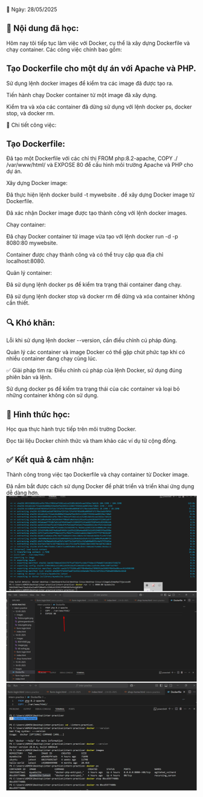 📅 Ngày: 28/05/2025

## 📘 Nội dung đã học:
Hôm nay tôi tiếp tục làm việc với Docker, cụ thể là xây dựng Dockerfile và chạy container. Các công việc chính bao gồm:

## Tạo Dockerfile cho một dự án với Apache và PHP.

Sử dụng lệnh docker images để kiểm tra các image đã được tạo ra.

Tiến hành chạy Docker container từ một image đã xây dựng.

Kiểm tra và xóa các container đã dừng sử dụng với lệnh docker ps, docker stop, và docker rm.

🔧 Chi tiết công việc:
## Tạo Dockerfile:

Đã tạo một Dockerfile với các chỉ thị FROM php:8.2-apache, COPY ./ /var/www/html/ và EXPOSE 80 để cấu hình môi trường Apache và PHP cho dự án.

Xây dựng Docker image:

Đã thực hiện lệnh docker build -t mywebsite . để xây dựng Docker image từ Dockerfile.

Đã xác nhận Docker image được tạo thành công với lệnh docker images.

Chạy container:

Đã chạy Docker container từ image vừa tạo với lệnh docker run -d -p 8080:80 mywebsite.

Container được chạy thành công và có thể truy cập qua địa chỉ localhost:8080.

Quản lý container:

Đã sử dụng lệnh docker ps để kiểm tra trạng thái container đang chạy.

Đã sử dụng lệnh docker stop và docker rm để dừng và xóa container không cần thiết.

## 🔍 Khó khăn:
Lỗi khi sử dụng lệnh docker --version, cần điều chỉnh cú pháp đúng.

Quản lý các container và image Docker có thể gặp chút phức tạp khi có nhiều container đang chạy cùng lúc.

✅ Giải pháp tìm ra:
Điều chỉnh cú pháp của lệnh Docker, sử dụng đúng phiên bản và lệnh.

Sử dụng docker ps để kiểm tra trạng thái của các container và loại bỏ những container không còn sử dụng.

## 📝 Hình thức học:
Học qua thực hành trực tiếp trên môi trường Docker.

Đọc tài liệu Docker chính thức và tham khảo các ví dụ từ cộng đồng.

## ✅ Kết quả & cảm nhận:
Thành công trong việc tạo Dockerfile và chạy container từ Docker image.

Đã nắm bắt được cách sử dụng Docker để phát triển và triển khai ứng dụng dễ dàng hơn.   
![Hinh anh](images/learndocker.png)
![Hinh anh](images/learndocker2.png)
![Hinh anh](images/learndocker3.png)

